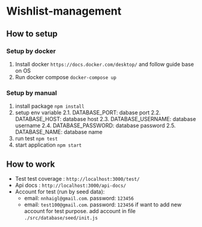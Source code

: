 # Wishlist-management
## How to setup
### Setup by docker
1. Install docker `https://docs.docker.com/desktop/` and follow guide base on OS
2. Run docker compose `docker-compose up`
### Setup by manual
1. install package `npm install`
2. setup env variable
    2.1. DATABASE_PORT: dabase port
    2.2. DATABASE_HOST: database host
    2.3. DATABASE_USERNAME: database username
    2.4. DATABASE_PASSWORD: database password
    2.5. DATABASE_NAME: database name
3. run test `npm test`
4. start application `npm start`
## How to work
* Test test coverage : `http://localhost:3000/test/`
* Api docs : `http://localhost:3000/api-docs/`
* Account for test (run by seed data):
    - email: `nnhaigl@gmail.com`. password: `123456`
    - email: `test100@gmail.com`. password: `123456`
if want to add new account for test purpose. add account in file `./src/database/seed/init.js`
